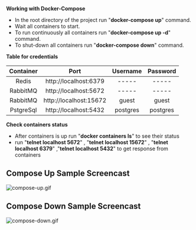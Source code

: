 

**Working with Docker-Compose**

- In the root directory of the project run "**docker-compose up**" command.
- Wait all containers to start.
- To run continuously all containers run  "**docker-compose up -d**" command.
- To shut-down all containers run  "**docker-compose down**" command.



**Table for credentials**

|Container|         Port         |Username|Password|
|:-------:|:--------------------:|:------:|:------:|
|  Redis  |http://localhost:6379 | -----  | -----  |
|RabbitMQ |http://localhost:5672 | -----  | -----  |
|RabbitMQ |http://localhost:15672| guest  | guest  |
|PstgreSql|http://localhost:5432 |postgres|postgres|

**Check containers status**

- After containers is up run "**docker containers ls**" to see their status
- run "**telnet localhost 5672**" , "**telnet localhost  15672**"  , "**telnet localhost 6379**" ,"**telnet localhost 5432**"  to get response from containers

## Compose Up Sample Screencast

![compose-up.gif](https://github.com/bilgeadamdev/docker_postgresql-redis-rabbitmq/blob/master/images/up_postgresql-redis-rabbitmq.gif)

## Compose Down Sample Screencast

![compose-down.gif](https://github.com/bilgeadamdev/docker_postgresql-redis-rabbitmq/blob/master/images/down_postgresql-redis-rabbitmq.gif)


